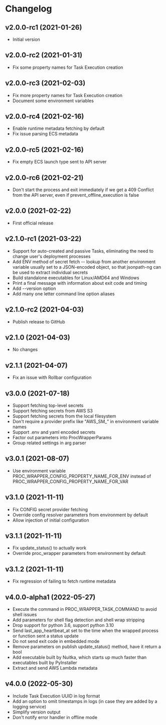# Changelog

<!--next-version-placeholder-->

## v2.0.0-rc1 (2021-01-26)
* Initial version
## v2.0.0-rc2 (2021-01-31)
* Fix some property names for Task Execution creation
## v2.0.0-rc3 (2021-02-03)
* Fix more property names for Task Execution creation
* Document some environment variables
## v2.0.0-rc4 (2021-02-16)
* Enable runtime metadata fetching by default
* Fix issue parsing ECS metadata
## v2.0.0-rc5 (2021-02-16)
* Fix empty ECS launch type sent to API server
## v2.0.0-rc6 (2021-02-21)
* Don't start the process and exit immediately if we get a 409 Conflict from the API server, even if prevent_offline_execution is false
## v2.0.0 (2021-02-22)
* First official release
## v2.1.0-rc1 (2021-03-22)
* Support for auto-created and passive Tasks, eliminating the need
to change user's deployment processes
* Add ENV method of secret fetch -- lookup from another environment
variable usually set to a JSON-encoded object, so that jsonpath-ng
can be used to extract individual secrets
* Build standalone executables for Linux/AMD64 and Windows
* Print a final message with information about exit code and timing
* Add --version option
* Add many one letter command line option aliases
## v2.1.0-rc2 (2021-04-03)
* Publish release to GitHub
## v2.1.0 (2021-04-03)
* No changes
## v2.1.1 (2021-04-07)
* Fix an issue with Rollbar configuration
## v3.0.0 (2021-07-18)
* Support fetching top-level secrets
* Support fetching secrets from AWS S3
* Support fetching secrets from the local filesystem
* Don't require a provider prefix like "AWS_SM_" in environment variable names
* Support .env and yaml encoded secrets
* Factor out parameters into ProcWrapperParams
* Group related settings in arg parser
## v3.0.1 (2021-08-07)
* Use environment variable PROC_WRAPPER_CONFIG_PROPERTY_NAME_FOR_ENV instead of
PROC_WRAPPER_CONFIG_PROPERTY_NAME_FOR_VAR
## v3.1.0 (2021-11-11)
* Fix CONFIG secret provider fetching
* Override config resolver parameters from environment by default
* Allow injection of initial configuration
## v3.1.1 (2021-11-11)
* Fix update_status() to actually work
* Override proc_wrapper parameters from environment by default
## v3.1.2 (2021-11-11)
* Fix regression of failing to fetch runtime metadata
## v4.0.0-alpha1 (2022-05-27)
* Execute the command in PROC_WRAPPER_TASK_COMMAND to avoid shell issues
* Add parameters for shell flag detection and shell wrap stripping
* Drop support for python 3.6, support python 3.10
* Send last_app_heartbeat_at set to the time when the wrapped process or
function sent a status update
* Do not send exit code in embedded mode
* Remove parameters on publish update_status() method, have it return a bool
* Add executable built by Nuitka, which starts up much faster than executables
built by PyInstaller
* Extract and send AWS Lambda metadata
## v4.0.0 (2022-05-30)
* Include Task Execution UUID in log format
* Add an option to omit timestamps in logs (in case they are added by a logging
service)
* Simplify version output
* Don't notify error handler in offline mode
